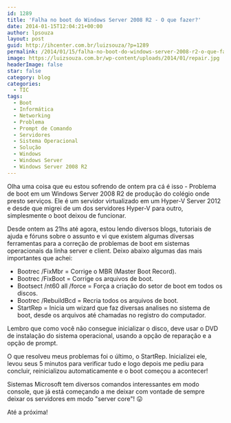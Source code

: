 ```yaml
---
id: 1289
title: 'Falha no boot do Windows Server 2008 R2 - O que fazer?'
date: 2014-01-15T12:04:21+00:00
author: lpsouza
layout: post
guid: http://ihcenter.com.br/luizsouza/?p=1289
permalink: /2014/01/15/falha-no-boot-do-windows-server-2008-r2-o-que-fazer/
image: https://luizsouza.com.br/wp-content/uploads/2014/01/repair.jpg
headerImage: false
star: false
category: blog
categories:
  - TIC
tags:
  - Boot
  - Informática
  - Networking
  - Problema
  - Prompt de Comando
  - Servidores
  - Sistema Operacional
  - Solução
  - Windows
  - Windows Server
  - Windows Server 2008 R2
---
```

Olha uma coisa que eu estou sofrendo de ontem pra cá é isso - Problema de boot em um Windows Server 2008 R2 de produção do colégio onde presto serviços. Ele é um servidor virtualizado em um Hyper-V Server 2012 e desde que migrei de um dos servidores Hyper-V para outro, simplesmente o boot deixou de funcionar.

Desde ontem as 21hs até agora, estou lendo diversos blogs, tutoriais de ajuda e fóruns sobre o assunto e vi que existem algumas diversas ferramentas para a correção de problemas de boot em sistemas operacionais da linha server e client. Deixo abaixo algumas das mais importantes que achei:

* Bootrec /FixMbr = Corrige o MBR (Master Boot Record).
* Bootrec /FixBoot = Corrige os arquivos de boot.
* Bootsect /nt60 all /force = Força a criação do setor de boot em todos os discos.
* Bootrec /RebuildBcd = Recria todos os arquivos de boot.
* StartRep = Inicia um wizard que faz diversas analises no sistema de boot, desde os arquivos até chamadas no registro do computador.

Lembro que como você não consegue inicializar o disco, deve usar o DVD de instalação do sistema operacional, usando a opção de reparação e a opção de prompt.

O que resolveu meus problemas foi o último, o StartRep. Inicializei ele, levou seus 5 minutos para verificar tudo e logo depois me pediu para concluir, reinicializou automaticamente e o boot começou a acontecer!

Sistemas Microsoft tem diversos comandos interessantes em modo console, que já está começando a me deixar com vontade de sempre deixar os servidores em modo "server core"! 😛

Até a próxima!
